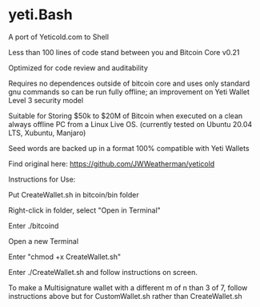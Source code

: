 # yeti.Bash
A port of Yeticold.com to Shell 

Less than 100 lines of code stand between you and Bitcoin Core v0.21

Optimized for code review and auditability

Requires no dependences outside of bitcoin core and uses only standard gnu commands so can be run fully offline; an improvement on Yeti Wallet Level 3 security model

Suitable for Storing $50k to $20M of Bitcoin when executed on a clean always offline PC from a Linux Live OS.  (currently tested on Ubuntu 20.04 LTS, Xubuntu, Manjaro)

Seed words are backed up in a format 100% compatible with Yeti Wallets

Find original here: https://github.com/JWWeatherman/yeticold

Instructions for Use:

Put CreateWallet.sh in bitcoin/bin folder

Right-click in folder, select "Open in Terminal"

Enter ./bitcoind

Open a new Terminal

Enter "chmod +x CreateWallet.sh"

Enter ./CreateWallet.sh and follow instructions on screen.

To make a Multisignature wallet with a different m of n than 3 of 7, follow instructions above but for CustomWallet.sh rather than CreateWallet.sh
